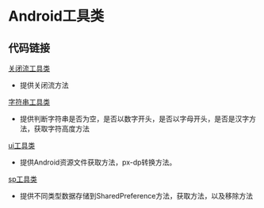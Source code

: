 # Android工具类

## 代码链接

[关闭流工具类](https://github.com/dannycx/tool/blob/master/IOUtils.java)
- 提供关闭流方法

[字符串工具类](https://github.com/dannycx/tool/blob/master/StringUtil.java)
- 提供判断字符串是否为空，是否以数字开头，是否以字母开头，是否是汉字方法，获取字符高度方法

[ui工具类](https://github.com/dannycx/tool/blob/master/ui/UIUtils.java)
- 提供Android资源文件获取方法，px-dp转换方法。

[sp工具类](https://github.com/dannycx/tool/blob/master/SpUtil.java)
- 提供不同类型数据存储到SharedPreference方法，获取方法，以及移除方法
